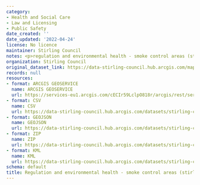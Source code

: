 ```yaml
---
category:
- Health and Social Care
- Law and Licensing
- Public Safety
date_created: ''
date_updated: '2022-04-24'
license: No licence
maintainer: Stirling Council
notes: <p>regulation and environmental health - smoke control areas (stirling)</p>
organization: Stirling Council
original_dataset_link: https://data-stirling-council.hub.arcgis.com/maps/stirling-council::regulation-and-environmental-health-smoke-control-areas-stirling
records: null
resources:
- format: ARCGIS GEOSERVICE
  name: ARCGIS GEOSERVICE
  url: https://services-eu1.arcgis.com/cECIr59LclpO818r/arcgis/rest/services/Environmental_Smoke_Control_Areas_Stirling/FeatureServer/13
- format: CSV
  name: CSV
  url: https://data-stirling-council.hub.arcgis.com/datasets/stirling-council::regulation-and-environmental-health-smoke-control-areas-stirling.csv?outSR=%7B%22latestWkid%22%3A27700%2C%22wkid%22%3A27700%7D
- format: GEOJSON
  name: GEOJSON
  url: https://data-stirling-council.hub.arcgis.com/datasets/stirling-council::regulation-and-environmental-health-smoke-control-areas-stirling.geojson?outSR=%7B%22latestWkid%22%3A27700%2C%22wkid%22%3A27700%7D
- format: ZIP
  name: ZIP
  url: https://data-stirling-council.hub.arcgis.com/datasets/stirling-council::regulation-and-environmental-health-smoke-control-areas-stirling.zip?outSR=%7B%22latestWkid%22%3A27700%2C%22wkid%22%3A27700%7D
- format: KML
  name: KML
  url: https://data-stirling-council.hub.arcgis.com/datasets/stirling-council::regulation-and-environmental-health-smoke-control-areas-stirling.kml?outSR=%7B%22latestWkid%22%3A27700%2C%22wkid%22%3A27700%7D
schema: default
title: Regulation and environmental health - smoke control areas (stirling)
---
```

